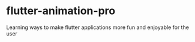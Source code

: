 # flutter-animation-pro
Learning ways to make flutter applications more fun and enjoyable for the user 
